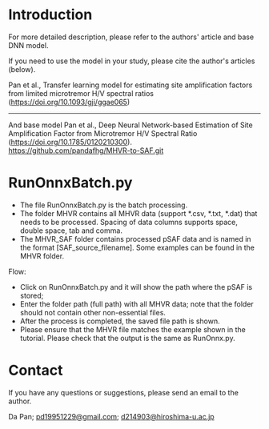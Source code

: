 # Introduction
For more detailed description, please refer to the authors' article and base DNN model.

If you need to use the model in your study, please cite the author's articles (below).

Pan et al., Transfer learning model for estimating site amplification factors from limited microtremor H/V spectral ratios (https://doi.org/10.1093/gji/ggae065)

**************************************************************************************************** 
And base model
Pan et al., Deep Neural Network-based Estimation of Site Amplification Factor from Microtremor H/V Spectral Ratio (https://doi.org/10.1785/0120210300).  
https://github.com/pandafhg/MHVR-to-SAF.git

# RunOnnxBatch.py
- The file RunOnnxBatch.py is the batch processing.
- The folder MHVR contains all MHVR data (support *.csv, *.txt, *.dat) that needs to be processed. 
  Spacing of data columns supports space, double space, tab and comma.
- The MHVR_SAF folder contains processed pSAF data and is named in the format [SAF_source_filename]. Some examples can be found in the MHVR folder.

Flow:

* Click on RunOnnxBatch.py and it will show the path where the pSAF is stored; 
* Enter the folder path (full path) with all MHVR data; note that the folder should not contain other non-essential files.
* After the process is completed, the saved file path is shown.
* Please ensure that the MHVR file matches the example shown in the tutorial. Please check that the output is the same as RunOnnx.py.

# Contact
If you have any questions or suggestions, please send an email to the author.

Da Pan; pd19951229@gmail.com; d214903@hiroshima-u.ac.jp
